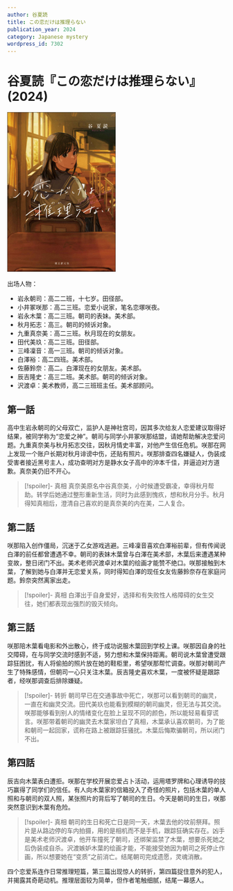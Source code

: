 ```yaml
---
author: 谷夏読
title: この恋だけは推理らない
publication_year: 2024
category: Japanese mystery
wordpress_id: 7302
---
```


# 谷夏読『この恋だけは推理らない』(2024)

<img src=images/2024_cover.jpg width=250/>

出场人物：
* 岩永朝司：高二二班，十七岁。田径部。
* 小井冢咲那：高二三班。恋爱小说家，笔名恋塚咲夜。
* 岩永木葉：高二三班。朝司的表妹。美术部。
* 秋月拓志：高三。朝司的倾诉对象。
* 九重真奈美：高二三班。秋月现在的女朋友。
* 田代美玖：高二三班。田径部。
* 三峰凜音：高一三班。朝司的倾诉对象。
* 白澤裕：高二四班。美术部。
* 佐藤鈴奈：高二。白澤现在的女朋友。美术部。
* 辰吉隆史：高三二班。美术部。朝司的倾诉对象。
* 沢渡卓：美术教师，高二三班班主任。美术部顾问。 

## 第一話

高中生岩永朝司的父母双亡，监护人是神社宫司，因其多次给友人恋爱建议取得好结果，被同学称为“恋爱之神”。朝司与同学小井冢咲那结盟，请她帮助解决恋爱问题。九重真奈美与秋月拓志交往，因秋月情史丰富，对他产生信任危机。咲那在网上发现一个账户长期对秋月诽谤中伤，还贴有照片。咲那排查四名嫌疑人，伪装成受害者接近黑号主人，成功查明对方是静水女子高中的沖本千佳，并逼迫对方道歉。真奈美仍旧不开心。

> [!spoiler]- 真相
> 真奈美原名中谷真奈美，小时候遭受霸凌，幸得秋月帮助。转学后她通过整形重新生活，同时为此感到愧疚，想和秋月分手。秋月得知真相后，澄清自己喜欢的是真奈美的内在美，二人复合。

## 第二話

咲那陷入创作僵局，沉迷于乙女游戏逃避。三峰凜音喜欢白澤裕前辈，但有传闻说白澤的前任都曾遭遇不幸。朝司的表妹木葉曾与白澤在美术部，木葉后来遭遇某种变故，整日闭门不出。美术老师沢渡卓对木葉的绘画才能赞不绝口。咲那接触到木葉，了解到她与白澤并无恋爱关系，同时得知白澤的现任女友佐藤鈴奈存在家庭问题。鈴奈突然离家出走。

> [!spoiler]- 真相
> 白澤出于自身爱好，选择和有失败性人格障碍的女生交往，她们都表现出强烈的毁灭倾向。

## 第三話

咲那陪木葉看电影和外出散心，终于成功说服木葉回到学校上课。咲那因自身的社交障碍，在与同学交流时感到不适，努力想和木葉保持距离。朝司说木葉曾遭受跟踪狂困扰，有人将偷拍的照片放在她的鞋柜里，希望咲那帮忙调查。咲那对朝司产生了特殊感情，但朝司一心只关注木葉。辰吉隆史喜欢木葉，一度被怀疑是跟踪者，经咲那调查后排除嫌疑。

> [!spoiler]- 转折
> 朝司早已在交通事故中死亡，咲那可以看到朝司的幽灵，一直在和幽灵交流。田代美玖也能看到模糊的朝司幽灵，但无法与其交流。咲那能够看到别人的情绪变化在脸上呈现不同的颜色，所以能轻易看穿谎言。咲那带着朝司的幽灵去木葉家坦白了真相，木葉承认喜欢朝司，为了能和朝司一起回家，谎称在路上被跟踪狂骚扰。木葉后悔欺骗朝司，所以闭门不出。

## 第四話

辰吉向木葉表白遭拒。咲那在学校开展恋爱占卜活动，运用塔罗牌和心理诱导的技巧赢得了同学们的信任。有人向木葉家的信箱投入了奇怪的照片，包括木葉的单人照和与朝司的双人照，某张照片的背后写了朝司的生日。今天是朝司的生日，咲那突然意识到木葉有危险。

> [!spoiler]- 真相
> 朝司的生日和死亡日是同一天，木葉去他的坟前祭拜。照片是从路边停的车内拍摄，用的是相机而不是手机，跟踪狂确实存在。凶手是美术老师沢渡卓，他开车撞死了朝司，还绑架监禁了木葉，想要杀死她之后伪装成自杀。沢渡嫉妒木葉的绘画才能，不能接受她因为朝司之死停止作画，所以想要她在“变质”之前消亡。结尾朝司完成遗愿，灵魂消散。

四个恋爱系连作日常推理短篇，第三篇出现惊人的转折，第四篇捉住意外的犯人，并揭露其奇葩动机。推理层面较为简单，但作者笔触细腻，结尾一幕感人。